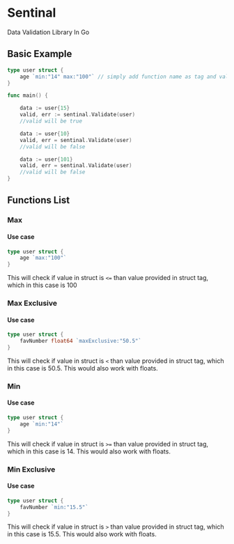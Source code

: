 # Sentinal
Data Validation Library In Go

## Basic Example
```go
type user struct {
    age `min:"14" max:"100"` // simply add function name as tag and validation data
}

func main() {

    data := user{15}
    valid, err := sentinal.Validate(user)
    //valid will be true

    data := user{10}
    valid, err = sentinal.Validate(user)
    //valid will be false

    data := user{101}
    valid, err = sentinal.Validate(user)
    //valid will be false
}
```

## Functions List

### Max
#### Use case
```go
type user struct {
    age `max:"100"`
}
```
This will check if value in struct is ```<=``` than value provided in struct tag, which in this case is 100

### Max Exclusive
#### Use case
```go
type user struct {
    favNumber float64 `maxExclusive:"50.5"`
}
```
This will check if value in struct is ```<``` than value provided in struct tag, which in this case is 50.5. This would also work with floats.

### Min
#### Use case
```go
type user struct {
    age `min:"14"`
}
```
This will check if value in struct is ```>=``` than value provided in struct tag, which in this case is 14. This would also work with floats.

### Min Exclusive
#### Use case
```go
type user struct {
    favNumber `min:"15.5"`
}
```
This will check if value in struct is ```>``` than value provided in struct tag, which in this case is 15.5. This would also work with floats.